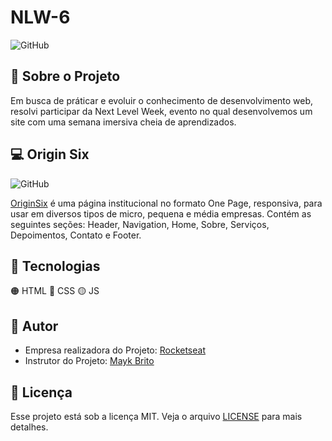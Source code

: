 # NLW-6 

![GitHub](https://img.shields.io/github/license/JuuanMatheus/NLW-6)
 
## :test_tube: Sobre o Projeto

Em busca de práticar e evoluir o conhecimento de desenvolvimento web, resolvi participar da Next Level Week, evento no qual desenvolvemos um site com uma semana imersiva cheia de aprendizados.

## :computer: Origin Six

![GitHub](https://github.com/rocketseat-education/nlw-06-origin/blob/main/.github/preview.png)

[OriginSix](https://juuanmatheus.github.io/NLW-6/) é uma página institucional no formato One Page, responsiva, para usar em diversos tipos de micro, pequena e média empresas. Contém as seguintes seções: Header, Navigation, Home, Sobre, Serviços, Depoimentos, Contato e Footer.

## :robot: Tecnologias

:orange_circle: HTML
:large_blue_circle: CSS
:yellow_circle: JS

## :rocket: Autor 

* Empresa realizadora do Projeto: [Rocketseat](https://rocketseat.com.br/)
* Instrutor do Projeto: [Mayk Brito](https://github.com/maykbrito)

## :memo: Licença

Esse projeto está sob a licença MIT. Veja o arquivo [LICENSE](https://github.com/JuuanMatheus/NLW-6/blob/main/LICENSE) para mais detalhes.





